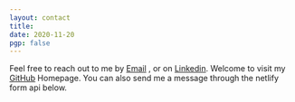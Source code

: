 ```yaml
---
layout: contact
title: 
date: 2020-11-20 
pgp: false 
---
```


Feel free to reach out to me by <a href="mailto:lhy1421381989@gmail.com" class="highlighted">Email</a> , or on <a href="https://www.linkedin.com/in/haoyu-marco-liu" class="highlighted">Linkedin</a>. Welcome to visit my <a href="https://github.com/MarcoLIU27" class="highlighted">GitHub</a> Homepage. You can also send me a message through the netlify form api below.
